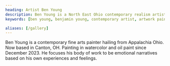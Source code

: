 ```yaml
---
heading: Artist Ben Young
description: Ben Young is a North East Ohio contemporary realism artist with drawing, watercolor, pastels, and oil paintings. Specializing in landscapes and narrative artwork.
keywords: [ben young, benjamin young, contemporary artist, artwork paintings, impressionism paintings, realism art]

aliases: [/gallery]
---
```


Ben Young is a contemporary fine arts painter hailing from Appalachia Ohio. Now based in Canton, OH. Painting in watercolor and oil paint since December 2023. He focuses his body of work to be emotional narratives based on his own experiences and feelings.
